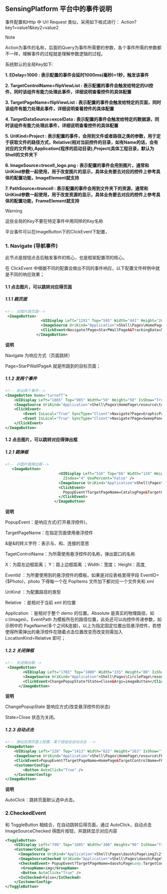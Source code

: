 ## SensingPlatform 平台中的事件说明

事件配置和Http 中 Url Request 类似，采用如下格式进行：
Action?key1=value1&key2=value2
> [!NOTE]
> Action为事件的名称，后面的Query为事件所需要的参数，各个事件所需的参数都不一样，理解事件的过程就是理解参数逻辑的过程。

系统默认的全局Key如下:

**1. EDelay=1000 : 表示配置的事件会延时1000ms(毫秒)=1秒，触发该事件** 

**2. TargetControlName=flipViewList : 表示配置的事件会触发给特定的UI控件，同时该组件有能力处理此事件，详细说明查看控件的具体配置** 

**3. TargetPageName=flipViewList : 表示配置的事件会触发给特定的页面，同时该组件有能力处理此事件，详细说明查看控件的具体配置** 

**4. TargetDataSource=excelData : 表示配置的事件会触发给特定的数据源，同时该组件有能力处理此事件，详细说明查看控件的具体配置** 

**5. UriKind=Project : 表示配置的事件，会用到文件或者路径之类的参数，用于定于获取文件的路径方式，Relative(相对当前控件的目录，如有Name的话，会有对应的文件夹),Application(程序的启动目录),Project(具体工程目录，默认为Shell的文件夹下** 

**6. ImageSource=trocell_logo.png : 表示配置的事件会用到图片，通常和UriKind参数一起使用，用于改变图片的显示，具体业务要去对应的控件上参考具体的配置功能，ImageElement就支持** 

**7. PathSource=troncell : 表示配置的事件会用到文件夹下的资源，通常和UriKind参数一起使用，用于改变资源的显示，具体业务要去对应的控件上参考具体的配置功能，FrameElement就支持** 


> [!WARNING]
> 这些全局的Key不要在特定事件中用同样的Key名称

平台事件可以在ImageButton下的ClickEvent下配置，

### 1. Navigate (导航事件)

此节点是按钮点击后触发事件的核心，也是框架配置项的核心。

在 ClickEvent 中根据不同的配置会做出不同的事件响应，以下配置文件样例中就是不同的响应效果；

#### 1.1 点击图片，可以跳转对应得页面

##### 1.1.1 跳页面

```xml
<!-- 点图片跳页面-->
 <ImageButton>
                <UIDisplay Left="1291" Top="595" Width="441" Height="261" IsShow="True" ZIndex="1" UsePercent="False" />
                <ImageSource UriKind="Application">Shell\Pages\HomePage\resource\知识产权.png</ImageSource>
                <ClickEvent>Navigate?Page=StarPWallPageA&TrackingData=知识产权</ClickEvent>
              </ImageButton>
```

**说明**

Navigate 为响应方式（页面跳转）

Page=StarPWallPageA 就是所跳到的目标页面；


##### 1.1.2 发两个事件

```xml
<!-- 发出两个事件-->
<ImageButton Name="turnoff">
    <UIDisplay Left="1865" Top="985" Width="50" Height="50" IsShow="True"  ZIndex="10" UsePercent="False"/>
    <ImageSource UriKind="Application">Shell\Pages\HomePage\resource\turnoff.png</ImageSource>
    <ClickEvent>
        <Event IsLocal="True" SyncType="Client">Navigate?Page=GraphicPage</Event>
        <Event IsLocal="True" SyncType="Client">Navigate?Page=SweepPanelPage</Event>
    </ClickEvent>
</ImageButton>

```

#### 1.2 点击图片，可以跳转对应得弹出框

##### 1.2.1 跳弹框

```xml
<!-- 点图片跳弹出框-->
   <ImageButton>
                        <UIDisplay Left="516" Top="66" Width="134" Height="38" IsShow="True"
                          ZIndex="4" UsePercent="False" />
                        <ImageSource UriKind="Application">Shell\Pages\choutiPage\resource\more.png</ImageSource>
                        <ClickEvent>
                          PopupEvent?TargetPageName=CatalogPage&TargetControlName=MorePop&X=0&Y=0&Height=1080&Width=1920&EventID=More&UriKind=Application&EventPath=Shell\Pages\CatalogPage\PopItems&ThingId={$Id}&Id={$Id}
                        </ClickEvent>
                      </ImageButton>
```

**说明**

PopupEvent：是响应方式(打开悬浮控件)，

TargetPageName：在指定页面使用悬浮控件

&amp;是&的转义字符：表示与、和、连接的意思

TagetControlName：为所需使用悬浮控件的名称，弹出窗口的名称

X：为距左边框距离； Y：距上边框距离 ；Width：宽度； Height：高度,

EventId ：为所要使用到的悬浮控件的模板，如果是对应表格里得字段 EventID={$Photo}，photo 下得每一个在 PopItems 文件加下都对应一个文件夹和 xml

UriKind ：为配置路径的类型

Relative ：是相对于当前 xml 的位置

Application ：是相对于整个 demo 的位置。Absolute 是真实的物理路径，如 c:\Images\，EventPath 为模板所在的路径位置，此处还可以向控件传递参数，如示例中的 PageName(多个之间&amp;连接)，以上为指定固定位置出现悬浮控件，若想使得所需弹出的悬浮控件在随着点击位置改变而改变则需加入 LocationKind=Relative 即可；

##### 1.2.2 关闭弹框

```xml
<!-- 关闭弹出框-->
 <ImageButton>
        <UIDisplay Left="1765" Top="1000" Width="155" Height="80" IsShow="True" ZIndex="5" UsePercent="False" />
        <ImageSource UriKind="Application">Shell\Pages\CirclePage\resource\gohome.png</ImageSource>
        <ClickEvent>ChangePopupState?State=Close&Args=imageButton</ClickEvent>
      </ImageButton>
```

**说明**

ChangePopupState 是响应方式(改变悬浮控件的状态)

State=Close 状态为关闭。

##### 1.2.3 自动点击

```xml
<!-- 弹出后得页面上配置，某个按钮会自动点击 -->
<ImageButton>
    <UIDisplay Left="228" Top="1413" Width="622" Height="163" IsShow="True" ZIndex="2" UsePercent="False" />
    <ImageSource UriKind="Application">Shell\Pages\HomePage\resource\FFZQHD\HDSP\非法证券活动按钮1高亮.png</ImageSource>
    <ClickEvent>PopupEvent?TargetPageName=HomePage&TargetControlName=FFZQHDSPPop&X=0&Y=0&SP=A2.mp4&Height=1080&Width=1920&EventID=FFZQHDSPEvent1&UriKind=Application&EventPath=Shell\Pages\HomePage\PopItems</ClickEvent>
    <CustomerConfig>
        <Button AutoClick="True" />
    </CustomerConfig>
</ImageButton>
```

**说明**

AutoClick：跳转页面默认选中点击。

### 2.CheckedEvent

和 ToggleButton 相结合，在自动跳转后得页面，通过 AutoClick，自动点击 ImageSourceChecked 得图片按钮，并跳转显示对应内容

```xml
<ToggleButton>
    <UIDisplay Left="790" Top="1005" Width="300" Height="90" IsShow="True" ZIndex="4" UsePercent="False" />
    <CustomerConfig>
      <ImageSource UriKind="Application">Shell\Pages\daoshiPage\img2\2fh.png</ImageSource>
      <ImageSourceChecked UriKind="Application">Shell\Pages\daoshiPage\img2\2fb.png</ImageSourceChecked>
      <CheckedEvent> PopupEvent?TargetPageName=daoshiPage&amp;TargetControlName=erlou&amp;X=0&amp;Y=0&amp;Height=1080&amp;Width=1920&amp;EventID=erlou&amp;UriKind=Application&amp;EventPath=Shell\Pages\daoshiPage\PopItems</CheckedEvent>
       <GroupName>img</GroupName>
       <Button AutoClick="True" />
      <IsChecked>False</IsChecked>
    </CustomerConfig>
</ToggleButton>
```
